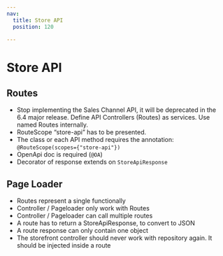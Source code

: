 ```yaml
---
nav:
  title: Store API
  position: 120

---
```


# Store API

## Routes

* Stop implementing the Sales Channel API, it will be deprecated in the 6.4 major release. Define API Controllers \(Routes\) as services. Use named Routes internally.
* RouteScope “store-api” has to be presented.
* The class or each API method requires the annotation: `@RouteScope(scopes={"store-api"})`
* OpenApi doc is required \(`@OA`\)
* Decorator of response extends on `StoreApiResponse`

## Page Loader

* Routes represent a single functionally
* Controller / Pageloader only work with Routes
* Controller / Pageloader can call multiple routes
* A route has to return a StoreApiResponse, to convert to JSON
* A route response can only contain one object
* The storefront controller should never work with repository again. It should be injected inside a route
